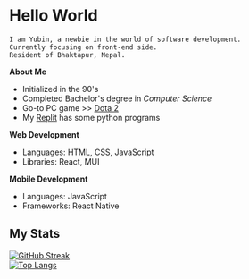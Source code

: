 # **Hello World**  

```
I am Yubin, a newbie in the world of software development.  
Currently focusing on front-end side.
Resident of Bhaktapur, Nepal.  
```

**About Me**  
- Initialized in the 90's
- Completed Bachelor's degree in *Computer Science*
- Go-to PC game >> [Dota 2](https://www.dota2.com/home)
- My [Replit](https://replit.com/@YubinKarki) has some python programs  

**Web Development**  
- Languages: HTML, CSS, JavaScript
- Libraries: React, MUI  

**Mobile Development**  
- Languages: JavaScript
- Frameworks: React Native

## My Stats  
[![GitHub Streak](https://streak-stats.demolab.com/?user=yubinkarki&theme=tokyonight&hide_border=true&card_width=500&hide_current_streak=true)](https://git.io/streak-stats)  
[![Top Langs](https://github-readme-stats.vercel.app/api/top-langs/?username=yubinkarki&layout=compact&theme=tokyonight&hide_border=true&card_width=500&card_height=500)](https://github.com/anuraghazra/github-readme-stats)
